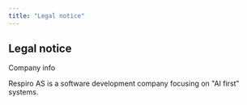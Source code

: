 ```yaml
---
title: "Legal notice"
---
```


## Legal notice

Company info

Respiro AS is a software development company focusing on "AI first" systems.
